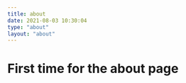 ```yaml
---
title: about
date: 2021-08-03 10:30:04
type: "about"
layout: "about"
---
```




# First time for the about page

